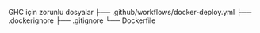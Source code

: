 GHC için zorunlu dosyalar
├── .github/workflows/docker-deploy.yml
├── .dockerignore
├── .gitignore
└──  Dockerfile
